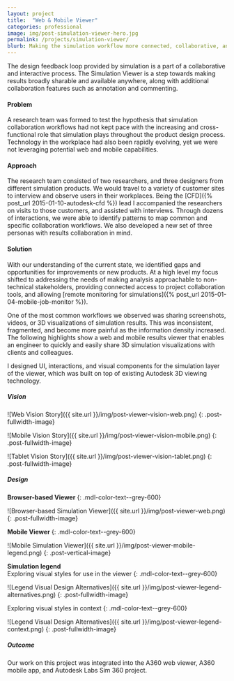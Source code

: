 ```yaml
---
layout: project
title:  "Web & Mobile Viewer"
categories: professional
image: img/post-simulation-viewer-hero.jpg
permalink: /projects/simulation-viewer/
blurb: Making the simulation workflow more connected, collaborative, and interactive.
---
```

The design feedback loop provided by simulation is a part of a collaborative and interactive process. The Simulation Viewer is a step towards making results broadly sharable and available anywhere, along with additional collaboration features such as annotation and commenting. 

#### Problem

A research team was formed to test the hypothesis that simulation collaboration workflows had not kept pace with the increasing and cross-functional role that simulation plays throughout the product design process. Technology in the workplace had also been rapidly evolving, yet we were not leveraging potential web and mobile capabilities. 

#### Approach

The research team consisted of two researchers, and three designers from different simulation products. We would travel to a variety of customer sites to interview and observe users in their workplaces. Being the [CFD]({% post_url 2015-01-10-autodesk-cfd %}) lead I accompanied the researchers on visits to those customers, and assisted with interviews. Through dozens of interactions, we were able to identify patterns to map common and specific collaboration workflows. We also developed a new set of three personas with results collaboration in mind.

#### Solution

With our understanding of the current state, we identified gaps and opportunities for improvements or new products. At a high level my focus shifted to addressing the needs of making analysis approachable to non-technical stakeholders, providing connected access to project collaboration tools, and allowing [remote monitoring for simulations]({% post_url 2015-01-04-mobile-job-monitor %}). 

One of the most common workflows we observed was sharing screenshots, videos, or 3D visualizations of simulation results. This was inconsistent, fragmented, and become more painful as the information density increased. The following highlights show a web and mobile results viewer that enables an engineer to quickly and easily share 3D simulation visualizations with clients and colleagues. 

I designed UI, interactions, and visual components for the simulation layer of the viewer, which was built on top of existing Autodesk 3D viewing technology. 

##### Vision

![Web Vision Story]({{ site.url }}/img/post-viewer-vision-web.png)
{: .post-fullwidth-image}

![Mobile Vision Story]({{ site.url }}/img/post-viewer-vision-mobile.png)
{: .post-fullwidth-image}

![Tablet Vision Story]({{ site.url }}/img/post-viewer-vision-tablet.png)
{: .post-fullwidth-image}

##### Design

**Browser-based Viewer** 
{: .mdl-color-text--grey-600}

![Browser-based Simulation Viewer]({{ site.url }}/img/post-viewer-web.png)
{: .post-fullwidth-image}

**Mobile Viewer** 
{: .mdl-color-text--grey-600}

![Mobile Simulation Viewer]({{ site.url }}/img/post-viewer-mobile-legend.png)
{: .post-vertical-image}

**Simulation legend** 
<br>
Exploring visual styles for use in the viewer
{: .mdl-color-text--grey-600}

![Legend Visual Design Alternatives]({{ site.url }}/img/post-viewer-legend-alternatives.png)
{: .post-fullwidth-image}

Exploring visual styles in context
{: .mdl-color-text--grey-600}

![Legend Visual Design Alternatives]({{ site.url }}/img/post-viewer-legend-context.png)
{: .post-fullwidth-image}

##### Outcome

Our work on this project was integrated into the A360 web viewer, A360 mobile app, and Autodesk Labs Sim 360 project.
